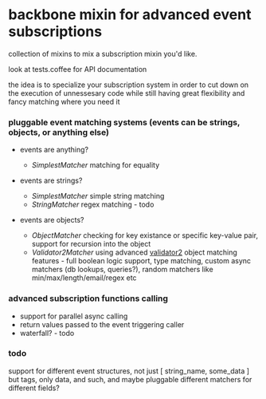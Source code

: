 backbone mixin for advanced event subscriptions
===============================================

collection of mixins to mix a subscription mixin you'd like.

look at tests.coffee for API documentation

the idea is to specialize your subscription system in order to cut down on the execution of unnessesary code while still having great flexibility and fancy matching where you need it

### pluggable event matching systems (events can be strings, objects, or anything else)

- events are anything?
    - *SimplestMatcher* matching for equality

- events are strings?
    - *SimplestMatcher* simple string matching
    - *StringMatcher* regex matching - todo

- events are objects?
    - *ObjectMatcher* checking for key existance or specific key-value pair, support for recursion into the object
    - *Validator2Matcher* using advanced [validator2](https://github.com/leshy/nodejs-validator2/) object matching features - full boolean logic support, type matching, custom async matchers (db lookups, queries?), random matchers like min/max/length/email/regex etc

### advanced subscription functions calling

- support for parallel async calling
- return values passed to the event triggering caller
- waterfall? - todo


### todo

support for different event structures, not just  [ string_name, some_data ] but tags, only data, and such, and maybe pluggable different matchers for different fields?